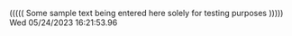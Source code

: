 ((((( Some sample text being entered here solely for testing purposes ))))) Wed 05/24/2023 16:21:53.96
